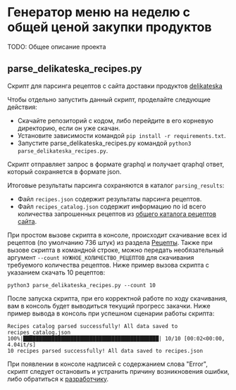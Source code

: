 # Генератор меню на неделю с общей ценой закупки продуктов

TODO: Общее описание проекта

## parse_delikateska_recipes.py

Скрипт для парсинга рецептов с сайта доставки продуктов [delikateska](https://www.delikateska.ru/)

Чтобы отдельно запустить данный скрипт, проделайте следующие действия:
- Скачайте репозиторий с кодом, либо перейдите в его корневую директорию, если он уже скачан.
- Установите зависимости командой `pip install -r requirements.txt`.
- Запустите parse_delikateska_recipes.py командой `python3 parse_delikateska_recipes.py`.

Скрипт отправляет запрос в формате graphql и получает qraphql ответ, который сохраняется в формате json.

Итоговые результаты парсинга сохраняются в каталог `parsing_results`:
-  Файл `recipes.json` содержит результаты парсинга рецептов.
-  Файл `recipes_catalog.json` содержит информацию по id всего количества запрошенных рецептов из [общего каталога рецептов сайта](https://www.delikateska.ru/recipes).

При простом вызове скрипта в консоле, происходит скачивание всех id рецептов (по умолчанию 736 штук) из раздела [Рецепты](https://www.delikateska.ru/recipes). Также при вызове скрипта в командной строке, можно передать необязательный аргумент `--count НУЖНОЕ_КОЛИЧЕСТВО_РЕЦЕПТОВ` для скачивания требуемого количества рецептов. Ниже пример вызова скрипта с указанием скачать 10 рецептов:

`python3 parse_delikateska_recipes.py --count 10`

После запуска скрипта, при его корректной работе по ходу скачивания, вам в консоль будет выводиться текущий прогресс закачки. Ниже пример вывода в консоль при успешном сценарии работы скрипта:
```
Recipes catalog parsed successfully! All data saved to recipes_catalog.json
100%|███████████████████████████████████████████| 10/10 [00:02<00:00,  4.04it/s]
10 recipes parsed successfully! All data saved to recipes.json
```
При появлении в консоле надписей с содержанием слова "Error", скрипт следует остановить и устранить причину возникновения ошибки, либо обратиться к [разработчику](https://github.com/rimprog).
